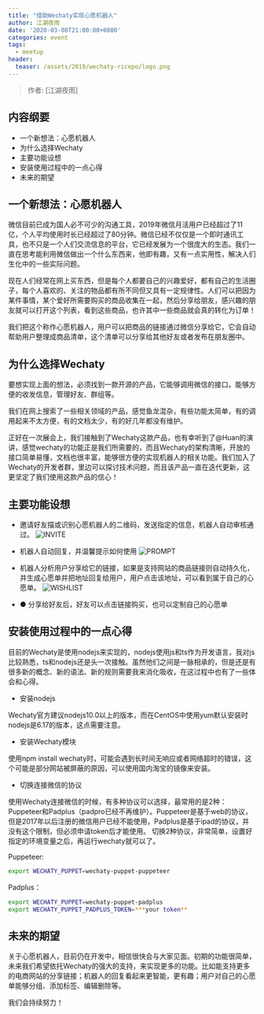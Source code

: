 ```yaml
---
title: "借助Wechaty实现心愿机器人"
author: 江湖夜雨
date: '2020-03-08T21:00:00+0800'
categories: event
tags:
  - meetup
header:
  teaser: /assets/2019/wechaty-ricepo/logo.png
---
```


> 作者: [江湖夜雨]

## 内容纲要

* 一个新想法：心愿机器人
* 为什么选择Wechaty
* 主要功能设想
* 安装使用过程中的一点心得
* 未来的期望

<!--more-->

## 一个新想法：心愿机器人

微信目前已成为国人必不可少的沟通工具，2019年微信月活用户已经超过了11亿，个人平均使用时长已经超过了80分钟。微信已经不仅仅是一个即时通讯工具，也不只是一个人们交流信息的平台，它已经发展为一个很庞大的生态。我们一直在思考能利用微信做出一个什么东西来，他即有趣，又有一点实用性，解决人们生化中的一些实际问题。

现在人们经常在网上买东西，但是每个人都要自己的兴趣爱好，都有自己的生活圈子，每个人喜欢的、关注的物品都有所不同但又具有一定规律性。人们可以把因为某件事情，某个爱好所需要购买的商品收集在一起，然后分享给朋友，感兴趣的朋友就可以打开这个列表，看到这些商品，也许其中一些商品就会真的转化为订单！

我们把这个称作心愿机器人，用户可以把商品的链接通过微信分享给它，它会自动帮助用户整理成商品清单，这个清单可以分享给其他好友或者发布在朋友圈中。

## 为什么选择Wechaty

要想实现上面的想法，必须找到一款开源的产品，它能够调用微信的接口，能够方便的收发信息，管理好友、群组等。

我们在网上搜索了一些相关领域的产品，感觉鱼龙混杂，有些功能太简单，有的调用起来不太方便，有的文档太少，有的好几年都没有维护。

正好在一次展会上，我们接触到了Wechaty这款产品，也有幸听到了@Huan的演讲，感觉wechaty的功能正是我们所需要的，而且Wechaty的架构清晰，开放的接口简单易懂，文档也很丰富，能够很方便的实现机器人的相关功能。我们加入了Wechaty的开发者群，里边可以探讨技术问题，而且该产品一直在迭代更新，这更坚定了我们使用这款产品的信心！

## 主要功能设想

* 邀请好友描或识别心愿机器人的二维码，发送指定的信息，机器人自动审核通过。
![INVITE](/assets/2020/2020-03-wishlist-invite.jpg)

* 机器人自动回复，并温馨提示如何使用
![PROMPT](/assets/2020/2020-03-wishlist-prompt.jpg)

* 机器人分析用户分享给它的链接，如果是支持网站的商品链接则自动持久化，并生成心愿单并把地址回复给用户，用户点击该地址，可以看到属于自己的心愿单。
![WISHLIST](/assets/2020/2020-03-wishlist-list.jpg)

* ●	分享给好友后，好友可以点击链接购买，也可以定制自己的心愿单

## 安装使用过程中的一点心得

目前的Wechaty是使用nodejs来实现的，nodejs使用js和ts作为开发语言，我对js比较熟悉，ts和nodejs还是头一次接触。虽然他们之间是一脉相承的，但是还是有很多新的概念、新的语法、新的规则需要我来消化吸收，在这过程中也有了一些体会和心得。

* 安装nodejs

Wechaty官方建议nodejs10.0以上的版本，而在CentOS中使用yum默认安装时nodejs是6.17的版本，这点需要注意。

* 安装Wechaty模块

使用npm install wechaty时，可能会遇到长时间无响应或者网络超时的错误，这个可能是部分网站被屏蔽的原因，可以使用国内淘宝的镜像来安装。

* 切换连接微信的协议

使用Wechaty连接微信的时候，有多种协议可以选择，最常用的是2种：Puppeteer和Padplus（padpro已经不再维护）。Puppeteer是基于web的协议，但是2017年以后注册的微信用户已经不能使用，Padplus是基于ipad的协议，并没有这个限制，但必须申请token后才能使用。
切换2种协议，非常简单，设置好指定的环境变量之后，再运行wechaty就可以了。

Puppeteer:
```bash
export WECHATY_PUPPET=wechaty-puppet-puppeteer
```

Padplus：
```bash
export WECHATY_PUPPET=wechaty-puppet-padplus
export WECHATY_PUPPET_PADPLUS_TOKEN=***your token**
```

## 未来的期望

关于心愿机器人，目前仍在开发中，相信很快会与大家见面。初期的功能很简单，未来我们希望依托Wechaty的强大的支持，来实现更多的功能。比如能支持更多的电商网站的分享链接；机器人的回复看起来更智能，更有趣；用户对自己的心愿单能够分组、添加标签、编辑删除等。

我们会持续努力！

